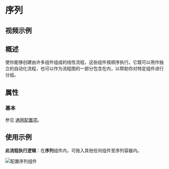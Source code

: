 # 序列

## 视频示例

## 概述

使你能够创建由许多组件组成的线性流程，这些组件按顺序执行。它既可以用作独立的自动化流程，也可以作为流程图的一部分包含在内，以帮助你对特定组件进行分组。

## 属性

### 基本

参见 [通用配置项](../Appendix/CommonConfigurationItems.md)。

## 使用示例

**此流程执行逻辑**：在**序列**组件内，可拖入其他任何组件至序列容器内。

![配置序列组件](https://docimages.blob.core.chinacloudapi.cn/images/Activities/sequence-2.png)
